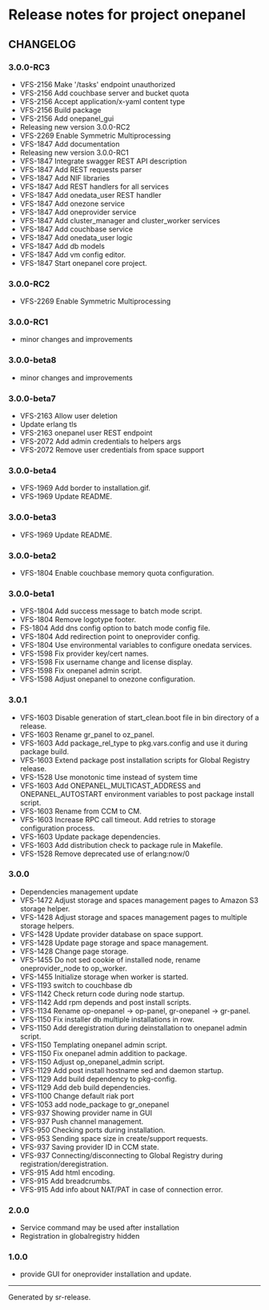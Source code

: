 # Release notes for project onepanel


CHANGELOG
---------

### 3.0.0-RC3

* VFS-2156 Make '/tasks' endpoint unauthorized
* VFS-2156 Add couchbase server and bucket quota
* VFS-2156 Accept application/x-yaml content type
* VFS-2156 Build package
* VFS-2156 Add onepanel_gui
* Releasing new version 3.0.0-RC2
* VFS-2269 Enable Symmetric Multiprocessing
* VFS-1847 Add documentation
* Releasing new version 3.0.0-RC1
* VFS-1847 Integrate swagger REST API description
* VFS-1847 Add REST requests parser
* VFS-1847 Add NIF libraries
* VFS-1847 Add REST handlers for all services
* VFS-1847 Add onedata_user REST handler
* VFS-1847 Add onezone service
* VFS-1847 Add oneprovider service
* VFS-1847 Add cluster_manager and cluster_worker services
* VFS-1847 Add couchbase service
* VFS-1847 Add onedata_user logic
* VFS-1847 Add db models
* VFS-1847 Add vm config editor.
* VFS-1847 Start onepanel core project.


### 3.0.0-RC2

* VFS-2269 Enable Symmetric Multiprocessing


### 3.0.0-RC1

* minor changes and improvements


### 3.0.0-beta8

* minor changes and improvements


### 3.0.0-beta7

* VFS-2163 Allow user deletion
* Update erlang tls
* VFS-2163 onepanel user REST endpoint
* VFS-2072 Add admin credentials to helpers args
* VFS-2072 Remove user credentials from space support


### 3.0.0-beta4

* VFS-1969 Add border to installation.gif.
* VFS-1969 Update README.


### 3.0.0-beta3

* VFS-1969 Update README.


### 3.0.0-beta2

* VFS-1804 Enable couchbase memory quota configuration.


### 3.0.0-beta1

* VFS-1804 Add success message to batch mode script.
* VFS-1804 Remove logotype footer.
* FS-1804 Add dns config option to batch mode config file.
* VFS-1804 Add redirection point to oneprovider config.
* VFS-1804 Use environmental variables to configure onedata services.
* VFS-1598 Fix provider key/cert names.
* VFS-1598 Fix username change and license display.
* VFS-1598 Fix onepanel admin script.
* VFS-1598 Adjust onepanel to onezone configuration.


### 3.0.1

* VFS-1603 Disable generation of start_clean.boot file in bin directory of a release.
* VFS-1603 Rename gr_panel to oz_panel.
* VFS-1603 Add package_rel_type to pkg.vars.config and use it during package build.
* VFS-1603 Extend package post installation scripts for Global Registry release.
* VFS-1528 Use monotonic time instead of system time
* VFS-1603 Add ONEPANEL_MULTICAST_ADDRESS and ONEPANEL_AUTOSTART environment variables to post package install script.
* VFS-1603 Rename from CCM to CM.
* VFS-1603 Increase RPC call timeout. Add retries to storage configuration process.
* VFS-1603 Update package dependencies.
* VFS-1603 Add distribution check to package rule in Makefile.
* VFS-1528 Remove deprecated use of erlang:now/0


### 3.0.0

* Dependencies management update
* VFS-1472 Adjust storage and spaces management pages to Amazon S3 storage helper.
* VFS-1428 Adjust storage and spaces management pages to multiple storage helpers.
* VFS-1428 Update provider database on space support.
* VFS-1428 Update page storage and space management.
* VFS-1428 Change page storage.
* VFS-1455 Do not sed cookie of installed node, rename oneprovider_node to op_worker.
* VFS-1455 Initialize storage when worker is started.
* VFS-1193 switch to couchbase db
* VFS-1142 Check return code during node startup.
* VFS-1142 Add rpm depends and post install scripts.
* VFS-1134 Rename op-onepanel -> op-panel, gr-onepanel -> gr-panel.
* VFS-1150 Fix installer db multiple installations in row.
* VFS-1150 Add deregistration during deinstallation to onepanel admin script.
* VFS-1150 Templating onepanel admin script.
* VFS-1150 Fix onepanel admin addition to package.
* VFS-1150 Adjust op_onepanel_admin script.
* VFS-1129 Add post install hostname sed and daemon startup.
* VFS-1129 Add build dependency to pkg-config.
* VFS-1129 Add deb build dependencies.
* VFS-1100 Change default riak port
* VFS-1053 add node_package to gr_onepanel
* VFS-937 Showing provider name in GUI
* VFS-937 Push channel management.
* VFS-950 Checking ports during installation.
* VFS-953 Sending space size in create/support requests.
* VFS-937 Saving provider ID in CCM state.
* VFS-937 Connecting/disconnecting to Global Registry during registration/deregistration.
* VFS-915 Add html encoding.
* VFS-915 Add breadcrumbs.
* VFS-915 Add info about NAT/PAT in case of connection error.

### 2.0.0

* Service command may be used after installation
* Registration in globalregistry hidden

### 1.0.0

* provide GUI for oneprovider installation and update.

________

Generated by sr-release. 
